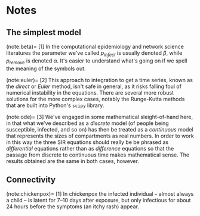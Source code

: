 # Notes

## The simplest model

(note:beta)=
[1] In the computational epidemiology and network science literatures the
parameter we've called $p_{\mathit{infect}}$ is usually denoted
$\beta$, while $p_{remove}$ is denoted $\alpha$. It's easier to
understand what's going on if we spell the meaning of the symbols out.

(note:euler)=
[2] This approach to integration to get a time series, known as the
*direct* or *Euler* method, isn't safe in general, as it risks falling
foul of numerical instability in the equations. There are several more
robust solutions for the more complex cases, notably the Runge-Kutta
methods that are built into Python's `scipy` library.

(note:ode)=
[3] We've engaged in some mathematical sleight-of-hand here, in that what
we've described as a *discrete* model (of people being susceptible,
infected, and so on) has then be treated as a *continuous* model that
represents the sizes of compartments as real numbers. In order to work
in this way the three SIR equations should really be be phrased as
*differential* equations rather than as *difference* equations so that
the passage from discrete to continuous time makes mathematical
sense. The results obtained are the same in both cases, however.


## Connectivity

(note:chickenpox)=
[1] In chickenpox the infected individual &ndash; almost always a
child &ndash; is latent for 7–10 days after exposure, but only
infectious for about 24 hours before the symptoms (an itchy rash)
appear.


